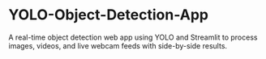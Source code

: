 # YOLO-Object-Detection-App
A real-time object detection web app using YOLO and Streamlit to process images, videos, and live webcam feeds with side-by-side results.
